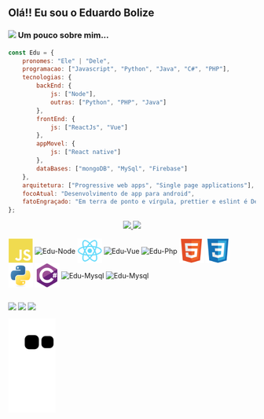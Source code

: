 ## Olá!! Eu sou o Eduardo Bolize

### <img src="https://media.giphy.com/media/26AHONQ79FdWZhAI0/giphy.gif?cid=ecf05e47e34ck6hmconca8op1896r9xttk0xoadap77iyis2&rid=giphy.gif&ct=g" width="50"> Um pouco sobre mim...  

```javascript
const Edu = {
    pronomes: "Ele" | "Dele",
    programacao: ["Javascript", "Python", "Java", "C#", "PHP"],
    tecnologias: {
        backEnd: {
            js: ["Node"],
            outras: ["Python", "PHP", "Java"]
        },
        frontEnd: {
            js: ["ReactJs", "Vue"]
        },
        appMovel: {
            js: ["React native"]
        },
        dataBases: ["mongoDB", "MySql", "Firebase"]
    },
    arquitetura: ["Progressive web apps", "Single page applications"],
    focoAtual: "Desenvolvimento de app para android",
    fatoEngraçado: "Em terra de ponto e vírgula, prettier e eslint é Deus"
};
```

<div align="center">
  <a href="https://github.com/EduardoBolize">
    <img height="180em" src="https://github-readme-stats.vercel.app/api?username=EduardoBolize&show_icons=true&theme=tokyonight&include_all_commits=true&count_private=true"/>
    <img height="180em" src="https://github-readme-stats.vercel.app/api/top-langs/?username=EduardoBolize&layout=compact&langs_count=7&theme=tokyonight"/>
  </a>
</div>
  
<div style="display: inline_block"><br>
  <img align="center" alt="Edu-Js" height="50" width="50" src="https://raw.githubusercontent.com/devicons/devicon/master/icons/javascript/javascript-plain.svg">
  <img align="center" alt="Edu-Node" height="50" width="50" src="https://cdn.jsdelivr.net/gh/devicons/devicon/icons/nodejs/nodejs-original-wordmark.svg">
  <img align="center" alt="Edu-React" height="50" width="50" src="https://raw.githubusercontent.com/devicons/devicon/master/icons/react/react-original.svg">
  <img align="center" alt="Edu-Vue" height="50" width="50" src="https://cdn.jsdelivr.net/gh/devicons/devicon/icons/vuejs/vuejs-original.svg">
  <img align="center" alt="Edu-Php" height="50" width="50" src="https://cdn.jsdelivr.net/gh/devicons/devicon/icons/php/php-original.svg">
  <img align="center" alt="Edu-HTML" height="50" width="50" src="https://raw.githubusercontent.com/devicons/devicon/master/icons/html5/html5-original.svg">
  <img align="center" alt="Edu-CSS" height="50" width="50" src="https://raw.githubusercontent.com/devicons/devicon/master/icons/css3/css3-original.svg">
  <img align="center" alt="Edu-Python" height="50" width="50" src="https://raw.githubusercontent.com/devicons/devicon/master/icons/python/python-original.svg">
  <img align="center" alt="Edu-Csharp" height="50" width="50" src="https://raw.githubusercontent.com/devicons/devicon/master/icons/csharp/csharp-original.svg">
  <img align="center" alt="Edu-Mysql" height="50" width="50" src="https://cdn.jsdelivr.net/gh/devicons/devicon/icons/mysql/mysql-original.svg">
  <img align="center" alt="Edu-Mysql" height="50" width="50" src="https://cdn.jsdelivr.net/gh/devicons/devicon/icons/mongodb/mongodb-original.svg">
</div>
  
##
  
<div> 
  <a href = "mailto:kekobolize@gmail.com"><img src="https://img.shields.io/badge/-Gmail-%23333?style=for-the-badge&logo=gmail&logoColor=white" target="_blank"></a>
  <a href="https://www.linkedin.com/in/eduardo-bolize-a173a4204/" target="_blank"><img src="https://img.shields.io/badge/-LinkedIn-%230077B5?style=for-the-badge&logo=linkedin&logoColor=white" target="_blank"></a>
  <a href="https://api.whatsapp.com/send?phone=5511957339995" target="_blank"><img src="https://img.shields.io/badge/WhatsApp-25D366?style=for-the-badge&logo=whatsapp&logoColor=white" target="_blank"></a>
    
  ![Snake animation](https://github.com/EduardoBolize/EduardoBolize/blob/output/github-contribution-grid-snake.svg)
 
</div>
  
